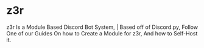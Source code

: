 # z3r
z3r Is a Module Based Discord Bot System, | Based off of Discord.py, Follow One of our Guides On how to Create a Module for z3r, And how to Self-Host it.
